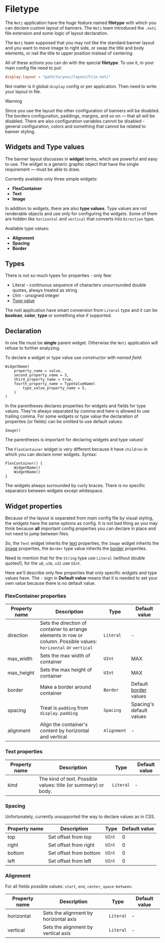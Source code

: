 # Filetype

The `Noti` application have the huge feature named **filetype** with which you
can declare custom layout of banners. The `Noti` team introduced the `.noti`
file extension and some logic of layout declaration.

The `Noti` team supposed that you may not like the standard banner layout and
you want to move image to right side, or swap the title and body elements, or
nail the title to upper position instead of centering.

All of these actions you can do with the special **filetype**. To use it, in
your main config file need to put:

```toml
display.layout = "path/to/your/layout/File.noti"
```

Not matter is it global `display` config or per application. Then need to write
your layout in file.

> [!WARNING]
> Since you use the layuot the other configuration of banners will be disabled.
> The borders configuration, paddings, margins, and so on ― that all will be
> disabled. There are also configuration variables cannot be disabled - general
> configuration, colors and something that cannot be related to banner styling.

## Widgets and Type values

The banner layout discusses in **widget** terms, which are powerful and easy
to use. The widget is a generic graphic object that have the single requirement ―
must be able to draw.

Currently available only three simple widgets:

- **FlexContainer**
- **Text**
- **Image**

In addition to widgets, there are also **type values**. Type values are not
renderable objects and use only for configuring the widgets. Some of them are
hidden like `horizontal` and `vertical` that converts into `Direction` type.

Available type values:

- **Alignment**
- **Spacing**
- **Border**

## Types

There is not so much types for properties - only few:

- Literal - continuous sequence of characters unsurrounded double quotes, always
  treated as string
- UInt - unsigned integer
- [Type value](#widgets-and-type-values)

The noti application have smart conversion from `Literal` type and it can be
**boolean**, **color**, **type** or something else if supported.

## Declaration

In one file must be **single** parent widget. Otherwise the `Noti` application
will refuse to further analyzing.

To declare a widget or type value use _constructor with named field_:

```noti
WidgetName(
    property_name = value,
    second_property_name = 3,
    third_property_name = true,
    fourth_property_name = TypeValueName(
        type_value_property_name = 5,
    )
)
```

In the parentheses declares properties for widgets and fields for type values.
They're always separated by comma and here is allowed to use trailing comma.
For some widgets or type value the declaration of properties (or fields) can
be omitted to use default values:

```noti
Image()
```

The parentheses is important for declaring widgets and type values!

The `FlexContainer` widget is very different because it have `children` in which
you can declare inner widgets. Syntax:

```noti
FlexContainer() {
    WidgetName()
    WidgetName()
}
```

The widgets always surrounded by curly braces. There is no specific separators
between widgets except whitespace.

## Widget properties

Because of the layout is separated from main config file by visual styling, the
widgets have the same options as config. It is not bad thing as you may think because
**all** important config properties you can declare in place and not need to jump
between files.

So, the `Text` widget inherits the [text](./ConfigProperties.md#text) properties,
the `Image` widget inherits the [image](./ConfigProperties.md#image) properties,
the `Border` type value inherits the [border](./ConfigProperties.md#border) properties.

Need to mention that for the `String` type use `Literal` (without double quotes!), for the
`u8`, `u16`, `u32` use `UInt`.

Here we'll describe only few properties that only specific widgets and type values have.
The `-` sign in **Default value** means that it is needed to set your own value because
there is no default value.

### FlexContainer properties

| Property name | Description                                                                                                       | Type        | Default value                                      |
| ------------- | ----------------------------------------------------------------------------------------------------------------- | ----------- | -------------------------------------------------- |
| direction     | Sets the direction of container to arrange elements in row or column. Possible values: `horizontal` or `vertical` | `Literal`   | -                                                  |
| max_width     | Sets the max width of container                                                                                   | `UInt`      | MAX                                                |
| max_height    | Sets the max height of container                                                                                  | `UInt`      | MAX                                                |
| border        | Make a border around container                                                                                    | `Border`    | Default [border](./ConfigProperties#border) values |
| spacing       | Treat is `padding` from `display.padding`                                                                         | `Spacing`   | Spacing's default values                           |
| alignment     | Align the container's content by horizontal and vertical                                                          | `Alignment` | -                                                  |

### Text properties

| Property name | Description                                                    | Type      | Default value |
| ------------- | -------------------------------------------------------------- | --------- | ------------- |
| kind          | The kind of text. Possible values: title (or summary) or body. | `Literal` | -             |

### Spacing

Unfortunately, currently unsupported the way to declare values as in CSS.

| Property name | Description            | Type   | Default value |
| ------------- | ---------------------- | ------ | ------------- |
| top           | Set offset from top    | `UInt` | 0             |
| right         | Set offset from right  | `UInt` | 0             |
| bottom        | Set offset from bottom | `UInt` | 0             |
| left          | Set offset from left   | `UInt` | 0             |

### Alignment

For all fields possible values: `start`, `end`, `center`, `space-between`.

| Property name | Description                           | Type      | Default value |
| ------------- | ------------------------------------- | --------- | ------------- |
| horizontal    | Sets the alignment by horizontal axis | `Literal` | -             |
| vertical      | Sets the alignment by vertical axis   | `Literal` | -             |
